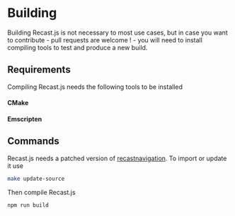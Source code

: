 # Building

Building Recast.js is not necessary to most use cases, but in case you want to contribute - pull requests are welcome ! - you will need to install compiling tools to test and produce a new build.

## Requirements

Compiling Recast.js needs the following tools to be installed

#### CMake

#### Emscripten

## Commands

Recast.js needs a patched version of [recastnavigation](https://github.com/recastnavigation/recastnavigation). To import or update it use

```bash
make update-source
```

Then compile Recast.js

```bash
npm run build
```



